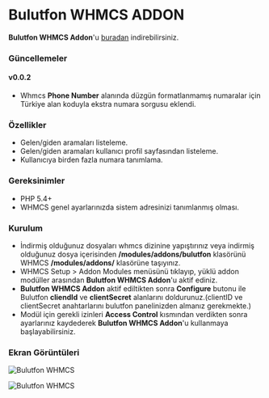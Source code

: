# Bulutfon WHMCS ADDON

**Bulutfon WHMCS Addon**'u [buradan](https://github.com/hakanersu/bulutfon-whmcs/releases/download/0.0.1/Bulutfon_WHMCS_Addon.zip) indirebilirsiniz.

### Güncellemeler
#### v0.0.2
* Whmcs **Phone Number** alanında düzgün formatlanmamış numaralar için Türkiye alan koduyla ekstra numara sorgusu eklendi.

### Özellikler

* Gelen/giden aramaları listeleme.
* Gelen/giden aramaları kullanıcı profil sayfasından listeleme.
* Kullanıcıya birden fazla numara tanımlama.

### Gereksinimler

* PHP 5.4+
* WHMCS genel ayarlarınızda sistem adresinizi tanımlanmış olması.


### Kurulum

* İndirmiş olduğunuz dosyaları whmcs dizinine yapıştırınız veya indirmiş olduğunuz dosya içerisinden **/modules/addons/bulutfon** klasörünü WHMCS **/modules/addons/** klasörüne taşıyınız.
* WHMCS Setup > Addon Modules menüsünü tıklayıp, yüklü addon modüller arasından **Bulutfon WHMCS Addon**'u aktif ediniz.
* **Bulutfon WHMCS Addon** aktif ediltikten sonra **Configure** butonu ile Bulutfon **cliendId** ve **clientSecret** alanlarını doldurunuz.(clientID ve clientSecret anahtarlarını bulutfon panelinizden almanız gerekmekte.)
* Modül için gerekli izinleri **Access Control** kısmından verdikten sonra ayarlarınız kaydederek **Bulutfon WHMCS Addon**'u kullanmaya başlayabilirsiniz.

### Ekran Görüntüleri

![Bulutfon WHMCS](http://ersu.cdn.tc/img/bf/bf-whmcs-1.png "Bulutfon WHMCS Client Area")

![Bulutfon WHMCS](http://ersu.cdn.tc/img/bf/bf-whmcs-2.png "Bulutfon WHMCS Add Number")
